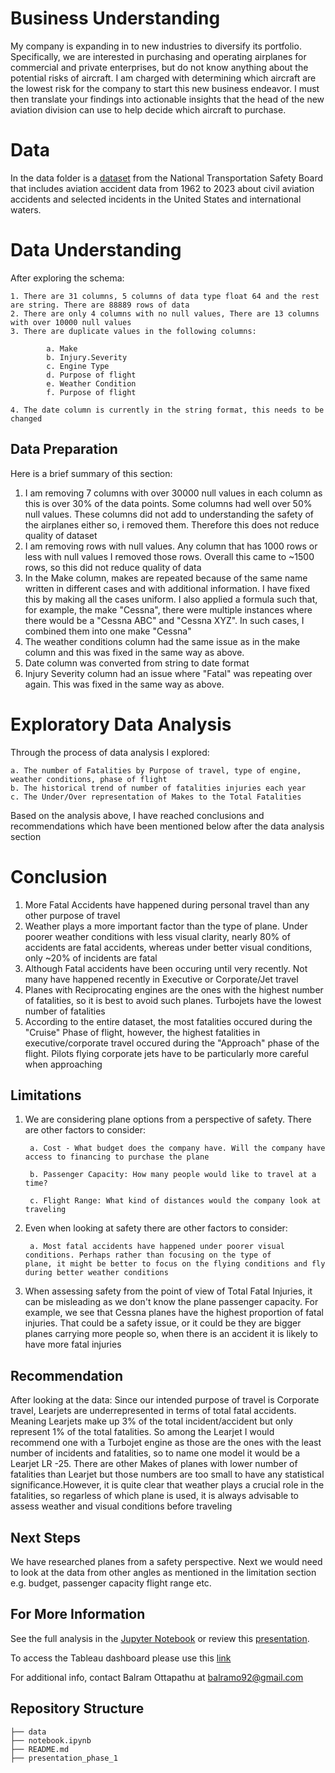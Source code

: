 # Business Understanding

My company is expanding in to new industries to diversify its portfolio. Specifically, we are interested in purchasing and operating airplanes for commercial and private enterprises, but do not know anything about the potential risks of aircraft. I am charged with determining which aircraft are the lowest risk for the company to start this new business endeavor. I must then translate your findings into actionable insights that the head of the new aviation division can use to help decide which aircraft to purchase.

# Data

In the data folder is a [dataset](https://www.kaggle.com/datasets/khsamaha/aviation-accident-database-synopses) from the National Transportation Safety Board that includes aviation accident data from 1962 to 2023 about civil aviation accidents and selected incidents in the United States and international waters.

# Data Understanding

After exploring the schema:

    1. There are 31 columns, 5 columns of data type float 64 and the rest are string. There are 88889 rows of data
    2. There are only 4 columns with no null values, There are 13 columns with over 10000 null values
    3. There are duplicate values in the following columns:

            a. Make
            b. Injury.Severity
            c. Engine Type
            d. Purpose of flight
            e. Weather Condition
            f. Purpose of flight

    4. The date column is currently in the string format, this needs to be changed

## Data Preparation

Here is a brief summary of this section:

1. I am removing 7 columns with over 30000 null values in each column as this is over 30% of the data points. Some columns had well over 50% null values. These columns did not add to understanding the safety of the airplanes either so, i removed them. Therefore this does not reduce quality of dataset 
2. I am removing rows with null values. Any column that has 1000 rows or less with null values I removed those rows. Overall this came to ~1500 rows, so this did not reduce quality of data 
3. In the Make column, makes are repeated because of the same name written in different cases and with additional information. I have fixed this by making all the cases uniform. I also applied a formula such that, for example, the make "Cessna", there were multiple instances where there would be a "Cessna ABC" and "Cessna XYZ". In such cases, I combined them into one make "Cessna" 
4. The weather conditions column had the same issue as in the make column and this was fixed in the same way as above.
5. Date column was converted from string to date format
6. Injury Severity column had an issue where "Fatal" was repeating over again. This was fixed in the same way as above.

# Exploratory Data Analysis

Through the process of data analysis I explored:

    a. The number of Fatalities by Purpose of travel, type of engine, weather conditions, phase of flight 
    b. The historical trend of number of fatalities injuries each year
    c. The Under/Over representation of Makes to the Total Fatalities

Based on the analysis above, I have reached conclusions and recommendations which have been mentioned below after the data analysis section

# Conclusion

1. More Fatal Accidents have happened during personal travel than any other purpose of travel
2. Weather plays a more important factor than the type of plane. Under poorer weather conditions with less visual clarity, nearly 80% of accidents are fatal accidents, whereas under better visual conditions, only ~20% of incidents are fatal
3. Although Fatal accidents have been occuring until very recently. Not many have happened recently in Executive or Corporate/Jet travel
4. Planes with Reciprocating engines are the ones with the highest number of fatalities, so it is best to avoid such planes. Turbojets have the lowest number of fatalities
5. According to the entire dataset, the most fatalities occured during the "Cruise" Phase of flight, however, the highest fatalities in executive/corporate travel occured during the "Approach" phase of the flight. Pilots flying corporate jets have to be particularly more careful when approaching


## Limitations

1. We are considering plane options from a perspective of safety. There are other factors to consider:
    
        a. Cost - What budget does the company have. Will the company have access to financing to purchase the plane
    
        b. Passenger Capacity: How many people would like to travel at a time?
    
        c. Flight Range: What kind of distances would the company look at traveling
    
    
 2. Even when looking at safety there are other factors to consider:
     
         a. Most fatal accidents have happened under poorer visual conditions. Perhaps rather than focusing on the type of             plane, it might be better to focus on the flying conditions and fly during better weather conditions
     
 
 3. When assessing safety from the point of view of Total Fatal Injuries, it can be misleading as we don't know the plane passenger capacity. For example, we see that Cessna planes have the highest proportion of fatal injuries. That could be a safety issue, or it could be they are bigger planes carrying more people so, when there is an accident it is likely to have more fatal injuries

## Recommendation

After looking at the data: Since our intended purpose of travel is Corporate travel, Learjets are underrepresented in terms of total fatal accidents. Meaning Learjets make up 3% of the total incident/accident but only represent 1% of the total fatalities. So among the Learjet I would recommend one with a Turbojet engine as those are the ones with the least number of incidents and fatalities, so to name one model it would be a Learjet LR -25. There are other Makes of planes with lower number of fatalities than Learjet but those numbers are too small to have any statistical significance.However, it is quite clear that weather plays a crucial role in the fatalities, so regarless of which plane is used, it is always advisable to assess weather and visual conditions before traveling

## Next Steps

We have researched planes from a safety perspective. Next we would need to look at the data from other angles as mentioned in the limitation section e.g. budget, passenger capacity flight range etc.

## For More Information

See the full analysis in the [Jupyter Notebook](./notebook.ipynb) or review this [presentation](./presentation_phase_1.pdf).

To access the Tableau dashboard please use this [link](https://public.tableau.com/app/profile/balram.ottapathu/viz/AircraftDashboard_16889579776570/Dashboard1#1)

For additional info, contact Balram Ottapathu at [balramo92@gmail.com](mailto:balramo92@gmail.com)



## Repository Structure

```
├── data
├── notebook.ipynb
├── README.md
├── presentation_phase_1
``` 




